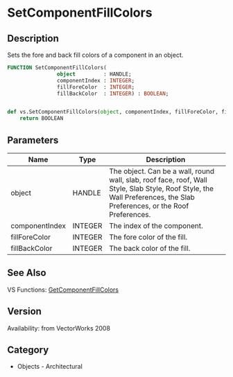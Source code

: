 # SetComponentFillColors

## Description
Sets the fore and back fill colors of a component in an object.

```pascal
FUNCTION SetComponentFillColors(
				object         : HANDLE;
				componentIndex : INTEGER;
				fillForeColor  : INTEGER;
				fillBackColor  : INTEGER) : BOOLEAN;
```

```python

def vs.SetComponentFillColors(object, componentIndex, fillForeColor, fillBackColor):
    return BOOLEAN
```

## Parameters
|Name|Type|Description|
|---|---|---|
|object|HANDLE|The object. Can be a wall, round wall, slab, roof face, roof, Wall Style, Slab Style, Roof Style, the Wall Preferences, the Slab Preferences, or the Roof Preferences.|
|componentIndex|INTEGER|The index of the component.|
|fillForeColor|INTEGER|The fore color of the fill.|
|fillBackColor|INTEGER|The back color of the fill.|

## See Also
VS Functions:
[GetComponentFillColors](GetComponentFillColors.md)

## Version
Availability: from VectorWorks 2008
## Category
* Objects - Architectural

